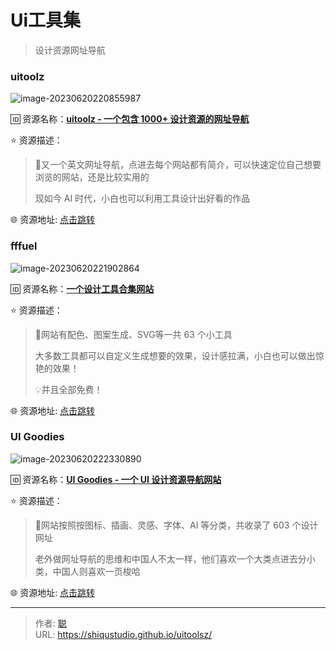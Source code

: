 # Ui工具集


> 设计资源网址导航

<!--more-->

### uitoolz

![image-20230620220855987](https://bib0.com/xc/i/2023/06/20/image-20230620220855987.png)

🆔  资源名称：[**uitoolz - 一个包含 1000+ 设计资源的网址导航**](https://uitoolz.com/)

⭐️  资源描述：

> 📄又一个英文网址导航，点进去每个网站都有简介，可以快速定位自己想要浏览的网站，还是比较实用的
>
> 现如今 AI 时代，小白也可以利用工具设计出好看的作品

🌐 资源地址: [点击跳转](https://uitoolz.com/)

### fffuel 

![image-20230620221902864](https://bib0.com/xc/i/2023/06/20/image-20230620221902864.png)

🆔  资源名称：[**一个设计工具合集网站**](https://fffuel.co/)

⭐️  资源描述：

> 📄网站有配色、图案生成、SVG等一共 63 个小工具
>
> 大多数工具都可以自定义生成想要的效果，设计感拉满，小白也可以做出惊艳的效果！
>
> 💡并且全部免费！

🌐 资源地址: [点击跳转](https://fffuel.co/)

### UI Goodies 

![image-20230620222330890](https://bib0.com/xc/i/2023/06/20/image-20230620222330890.png)

🆔  资源名称：[**UI Goodies - 一个 UI 设计资源导航网站**](https://uigoodies.com/)

⭐️  资源描述：

> 📄网站按照按图标、插画、灵感、字体、AI 等分类，共收录了 603 个设计网址
>
> 老外做网址导航的思维和中国人不太一样，他们喜欢一个大类点进去分小类，中国人则喜欢一页梭哈

🌐 资源地址: [点击跳转](https://uigoodies.com/)


---

> 作者: [聪](https://shiqustudio.github.io/)  
> URL: https://shiqustudio.github.io/uitoolsz/  

